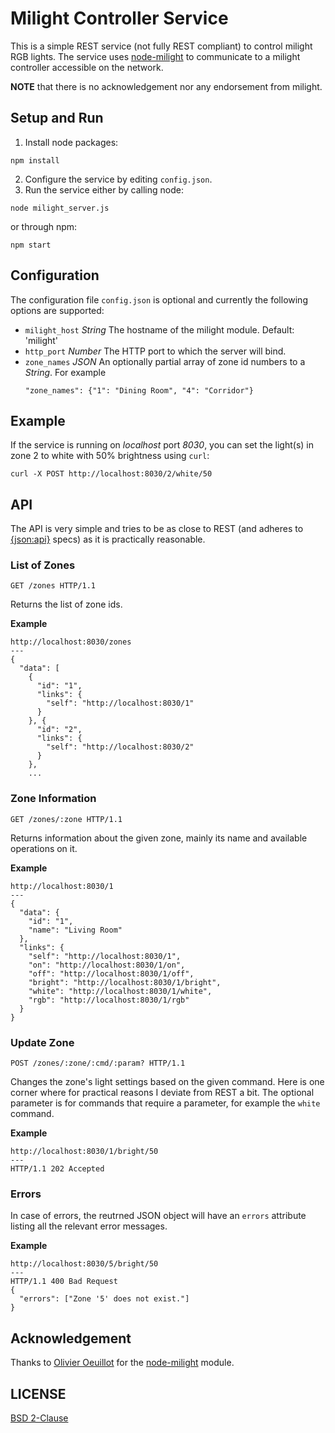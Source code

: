 # Milight Controller Service

This is a simple REST service (not fully REST compliant) to control milight RGB lights. The service uses
[node-milight](https://github.com/oeuillot/node-milight) to communicate to a milight
controller accessible on the network.

**NOTE** that there is no acknowledgement nor any endorsement from milight.

## Setup and Run
1. Install node packages:
  ```
  npm install
  ```
2. Configure the service by editing `config.json`.
3. Run the service either by calling node:
  ```
  node milight_server.js
  ```
or through npm:
  ```
  npm start
  ```

## Configuration
The configuration file `config.json` is optional and currently the following options are supported:
- `milight_host` *String* The hostname of the milight module. Default: 'milight'
- `http_port` *Number* The HTTP port to which the server will bind.
- `zone_names` *JSON* An optionally partial array of zone id numbers to a *String*. For example
  ```
  "zone_names": {"1": "Dining Room", "4": "Corridor"}
  ```

## Example
If the service is running on *localhost* port *8030*, you can set the light(s) in zone 2 to white with 50% brightness using `curl`:
```
curl -X POST http://localhost:8030/2/white/50
```

## API
The API is very simple and tries to be as close to REST (and adheres to [{json:api}](http://jsonapi.org/) specs) as it is practically reasonable.

### List of Zones
```
GET /zones HTTP/1.1
```
Returns the list of zone ids.

**Example**
```
http://localhost:8030/zones
---
{
  "data": [
    {
      "id": "1",
      "links": {
        "self": "http://localhost:8030/1"
      }
    }, {
      "id": "2",
      "links": {
        "self": "http://localhost:8030/2"
      }
    },
    ...
```

### Zone Information
```
GET /zones/:zone HTTP/1.1
```
Returns information about the given zone, mainly its name and available operations on it.

**Example**
```
http://localhost:8030/1
---
{
  "data": {
    "id": "1",
    "name": "Living Room"
  },
  "links": {
    "self": "http://localhost:8030/1",
    "on": "http://localhost:8030/1/on",
    "off": "http://localhost:8030/1/off",
    "bright": "http://localhost:8030/1/bright",
    "white": "http://localhost:8030/1/white",
    "rgb": "http://localhost:8030/1/rgb"
  }
}
```

### Update Zone
```
POST /zones/:zone/:cmd/:param? HTTP/1.1
```
Changes the zone's light settings based on the given command. Here is one corner where
for practical reasons I deviate from REST a bit. The optional parameter is for commands
that require a parameter, for example the `white` command.

**Example**
```
http://localhost:8030/1/bright/50
---
HTTP/1.1 202 Accepted
```

### Errors
In case of errors, the reutrned JSON object will have an `errors` attribute listing all the relevant
error messages.

**Example**
```
http://localhost:8030/5/bright/50
---
HTTP/1.1 400 Bad Request
{
  "errors": ["Zone '5' does not exist."]
}
```

## Acknowledgement
Thanks to [Olivier Oeuillot](https://github.com/oeuillot) for the [node-milight](https://github.com/oeuillot/node-milight) module.

## LICENSE
[BSD 2-Clause](https://opensource.org/licenses/BSD-2-Clause)
